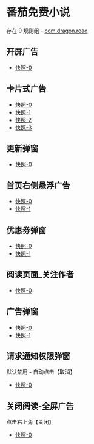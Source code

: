 # 番茄免费小说

存在 9 规则组 - [com.dragon.read](/src/apps/com.dragon.read.ts)

## 开屏广告

- [快照-0](https://i.gkd.li/import/13210844)

## 卡片式广告

- [快照-0](https://i.gkd.li/import/12908734)
- [快照-1](https://i.gkd.li/import/12716444)
- [快照-2](https://i.gkd.li/import/13062909)
- [快照-3](https://i.gkd.li/import/13520314)

## 更新弹窗

- [快照-0](https://i.gkd.li/import/12716477)

## 首页右侧悬浮广告

- [快照-0](https://i.gkd.li/import/12716506)
- [快照-1](https://i.gkd.li/import/13318796)

## 优惠券弹窗

- [快照-0](https://i.gkd.li/import/12910159)
- [快照-1](https://i.gkd.li/import/12878266)

## 阅读页面\_关注作者

- [快照-0](https://i.gkd.li/import/13399505)

## 广告弹窗

- [快照-0](https://i.gkd.li/import/13520160)
- [快照-1](https://i.gkd.li/import/13520219)

## 请求通知权限弹窗

默认禁用 - 自动点击【取消】

- [快照-0](https://i.gkd.li/import/12716592)

## 关闭阅读-全屏广告

点击右上角【关闭】

- [快照-0](https://i.gkd.li/import/13191156)
